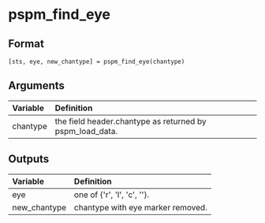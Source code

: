 # pspm_find_eye
## Format
`[sts, eye, new_chantype] = pspm_find_eye(chantype)`

## Arguments
| Variable | Definition |
|:--|:--|
| chantype | the field header.chantype as returned by pspm_load_data. |

## Outputs
| Variable | Definition |
|:--|:--|
| eye | one of {'r', 'l', 'c', ''}. |
| new_chantype | chantype with eye marker removed. |

